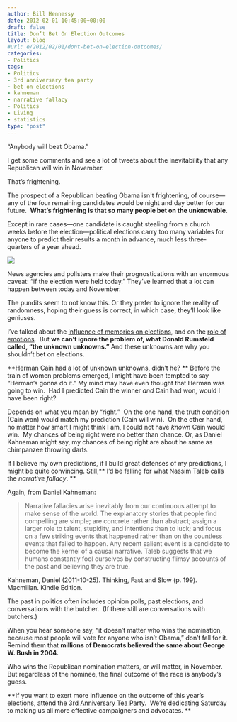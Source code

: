 ```yaml
---
author: Bill Hennessy
date: 2012-02-01 10:45:00+00:00
draft: false
title: Don’t Bet On Election Outcomes
layout: blog
#url: e/2012/02/01/dont-bet-on-election-outcomes/
categories:
- Politics
tags:
- Politics
- 3rd anniversary tea party
- bet on elections
- kahneman
- narrative fallacy
- Politics
- Living
- statistics
type: "post"
---
```


“Anybody will beat Obama.”

I get some comments and see a lot of tweets about the inevitability that any Republican will win in November.

That’s frightening.

The prospect of a Republican beating Obama isn't frightening, of course—any of the four remaining candidates would be night and day better for our future.  **What’s frightening is that so many people bet on the unknowable**.

Except in rare cases—one candidate is caught stealing from a church weeks before the election—political elections carry too many variables for anyone to predict their results a month in advance, much less three-quarters of a year ahead.

[![](https://ludicrite.files.wordpress.com/2012/02/capricious.jpg)
](https://ludicrite.files.wordpress.com/2012/02/capricious.jpg)

News agencies and pollsters make their prognostications with an enormous caveat: “if the election were held today.” They’ve learned that a lot can happen between today and November.

The pundits seem to not know this. Or they prefer to ignore the reality of randomness, hoping their guess is correct, in which case, they’ll look like geniuses.

I’ve talked about the [influence of memories on elections](https://wp.me/p653B-31j), and on the [role of emotions](https://bit.ly/wyOq52).  But **we can’t ignore the problem of, what Donald Rumsfeld called, “the unknown unknowns.”** And these unknowns are why you shouldn’t bet on elections.

**Herman Cain had a lot of unknown unknowns, didn’t he? ** Before the train of women problems emerged, I might have been tempted to say “Herman’s gonna do it.” My mind may have even thought that Herman was going to win.  Had I predicted Cain the winner _and_ Cain had won, would I have been right?

Depends on what you mean by “right.”  On the one hand, the truth condition (Cain won) would match my prediction (Cain will win).  On the other hand, no matter how smart I might think I am, I could not have _known_ Cain would win.  My chances of being right were no better than chance. Or, as Daniel Kahneman might say, my chances of being right are about he same as chimpanzee throwing darts.

If I believe my own predictions, if I build great defenses of my predictions, I might be quite convincing. Still,** I’d be falling for what Nassim Taleb calls the _narrative fallacy_. **

Again, from Daniel Kahneman:


> Narrative fallacies arise inevitably from our continuous attempt to make sense of the world. The explanatory stories that people find compelling are simple; are concrete rather than abstract; assign a larger role to talent, stupidity, and intentions than to luck; and focus on a few striking events that happened rather than on the countless events that failed to happen. Any recent salient event is a candidate to become the kernel of a causal narrative. Taleb suggests that we humans constantly fool ourselves by constructing flimsy accounts of the past and believing they are true.

Kahneman, Daniel (2011-10-25). Thinking, Fast and Slow (p. 199). Macmillan. Kindle Edition.


The past in politics often includes opinion polls, past elections, and conversations with the butcher.  (If there still are conversations with butchers.)

When you hear someone say, “it doesn’t matter who wins the nomination, because most people will vote for anyone who isn’t Obama,” don’t fall for it.  Remind them that **millions of Democrats believed the same about George W. Bush in 2004.**

Who wins the Republican nomination matters, or will matter, in November.  But regardless of the nominee, the final outcome of the race is anybody’s guess.

**If you want to exert more influence on the outcome of this year’s elections, attend the [3rd Anniversary Tea Party](https://3rdanniversaryteaparty.eventbrite.com/).  We’re dedicating Saturday to making us all more effective campaigners and advocates. **
